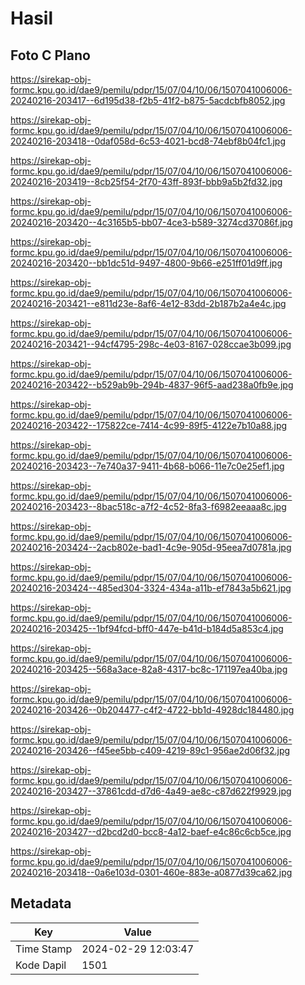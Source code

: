 # Hasil

## Foto C Plano

https://sirekap-obj-formc.kpu.go.id/dae9/pemilu/pdpr/15/07/04/10/06/1507041006006-20240216-203417--6d195d38-f2b5-41f2-b875-5acdcbfb8052.jpg

https://sirekap-obj-formc.kpu.go.id/dae9/pemilu/pdpr/15/07/04/10/06/1507041006006-20240216-203418--0daf058d-6c53-4021-bcd8-74ebf8b04fc1.jpg

https://sirekap-obj-formc.kpu.go.id/dae9/pemilu/pdpr/15/07/04/10/06/1507041006006-20240216-203419--8cb25f54-2f70-43ff-893f-bbb9a5b2fd32.jpg

https://sirekap-obj-formc.kpu.go.id/dae9/pemilu/pdpr/15/07/04/10/06/1507041006006-20240216-203420--4c3165b5-bb07-4ce3-b589-3274cd37086f.jpg

https://sirekap-obj-formc.kpu.go.id/dae9/pemilu/pdpr/15/07/04/10/06/1507041006006-20240216-203420--bb1dc51d-9497-4800-9b66-e251ff01d9ff.jpg

https://sirekap-obj-formc.kpu.go.id/dae9/pemilu/pdpr/15/07/04/10/06/1507041006006-20240216-203421--e811d23e-8af6-4e12-83dd-2b187b2a4e4c.jpg

https://sirekap-obj-formc.kpu.go.id/dae9/pemilu/pdpr/15/07/04/10/06/1507041006006-20240216-203421--94cf4795-298c-4e03-8167-028ccae3b099.jpg

https://sirekap-obj-formc.kpu.go.id/dae9/pemilu/pdpr/15/07/04/10/06/1507041006006-20240216-203422--b529ab9b-294b-4837-96f5-aad238a0fb9e.jpg

https://sirekap-obj-formc.kpu.go.id/dae9/pemilu/pdpr/15/07/04/10/06/1507041006006-20240216-203422--175822ce-7414-4c99-89f5-4122e7b10a88.jpg

https://sirekap-obj-formc.kpu.go.id/dae9/pemilu/pdpr/15/07/04/10/06/1507041006006-20240216-203423--7e740a37-9411-4b68-b066-11e7c0e25ef1.jpg

https://sirekap-obj-formc.kpu.go.id/dae9/pemilu/pdpr/15/07/04/10/06/1507041006006-20240216-203423--8bac518c-a7f2-4c52-8fa3-f6982eeaaa8c.jpg

https://sirekap-obj-formc.kpu.go.id/dae9/pemilu/pdpr/15/07/04/10/06/1507041006006-20240216-203424--2acb802e-bad1-4c9e-905d-95eea7d0781a.jpg

https://sirekap-obj-formc.kpu.go.id/dae9/pemilu/pdpr/15/07/04/10/06/1507041006006-20240216-203424--485ed304-3324-434a-a11b-ef7843a5b621.jpg

https://sirekap-obj-formc.kpu.go.id/dae9/pemilu/pdpr/15/07/04/10/06/1507041006006-20240216-203425--1bf94fcd-bff0-447e-b41d-b184d5a853c4.jpg

https://sirekap-obj-formc.kpu.go.id/dae9/pemilu/pdpr/15/07/04/10/06/1507041006006-20240216-203425--568a3ace-82a8-4317-bc8c-171197ea40ba.jpg

https://sirekap-obj-formc.kpu.go.id/dae9/pemilu/pdpr/15/07/04/10/06/1507041006006-20240216-203426--0b204477-c4f2-4722-bb1d-4928dc184480.jpg

https://sirekap-obj-formc.kpu.go.id/dae9/pemilu/pdpr/15/07/04/10/06/1507041006006-20240216-203426--f45ee5bb-c409-4219-89c1-956ae2d06f32.jpg

https://sirekap-obj-formc.kpu.go.id/dae9/pemilu/pdpr/15/07/04/10/06/1507041006006-20240216-203427--37861cdd-d7d6-4a49-ae8c-c87d622f9929.jpg

https://sirekap-obj-formc.kpu.go.id/dae9/pemilu/pdpr/15/07/04/10/06/1507041006006-20240216-203427--d2bcd2d0-bcc8-4a12-baef-e4c86c6cb5ce.jpg

https://sirekap-obj-formc.kpu.go.id/dae9/pemilu/pdpr/15/07/04/10/06/1507041006006-20240216-203418--0a6e103d-0301-460e-883e-a0877d39ca62.jpg


## Metadata

| Key        | Value               |
| ---------- | ------------------- |
| Time Stamp | 2024-02-29 12:03:47 |
| Kode Dapil | 1501                |




